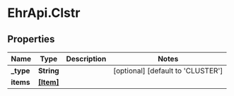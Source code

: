 # EhrApi.Clstr

## Properties

Name | Type | Description | Notes
------------ | ------------- | ------------- | -------------
**_type** | **String** |  | [optional] [default to &#39;CLUSTER&#39;]
**items** | [**[Item]**](Item.md) |  | 


